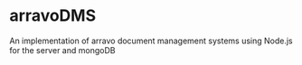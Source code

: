 # arravoDMS
An implementation of arravo document management systems using Node.js for the server and mongoDB
